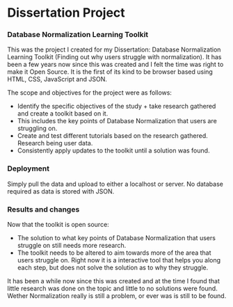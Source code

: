 # Dissertation Project
### Database Normalization Learning Toolkit

This was the project I created for my Dissertation: Database Normalization Learning Toolkit (Finding out why users struggle with normalization). It has been a few years now since this was created and I felt the time was right to make it Open Source. It is the first of its kind to be browser based using HTML, CSS, JavaScript and JSON.

The scope and objectives for the project were as follows:
  * Identify the specific objectives of the study + take research gathered and create a toolkit based on it.
  * This includes the key points of Database Normalization that users are struggling on.
  * Create and test different tutorials based on the research gathered. Research being user data. 
  * Consistently apply updates to the toolkit until a solution was found.

### Deployment 

Simply pull the data and upload to either a localhost or server. No database required as data is stored with JSON.

### Results and changes

Now that the toolkit is open source:
  * The solution to what key points of Database Normalization that users struggle on still needs more research.
  * The toolkit needs to be altered to aim towards more of the area that users struggle on. Right now it is a 
    interactive tool that helps you along each step, but does not solve the solution as to why they struggle. 

It has been a while now since this was created and at the time I found that little research was done on the topic and little to no solutions were found. Wether Normalization really is still a problem, or ever was is still to be found.  
  
